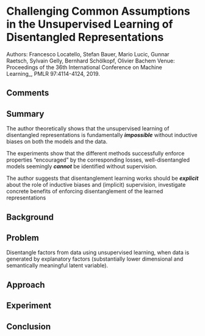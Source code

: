 # Challenging Common Assumptions in the Unsupervised Learning of Disentangled Representations
Authors: Francesco Locatello, Stefan Bauer, Mario Lucic, Gunnar Raetsch, Sylvain Gelly, Bernhard Schölkopf, Olivier Bachem
Venue: Proceedings of the 36th International Conference on Machine Learning_, PMLR 97:4114-4124, 2019.
## Comments

## Summary
The author theoretically shows that the unsupervised learning of disentangled representations is fundamentally ***impossible*** without inductive biases on both the models and the data.

The experiments show that the different methods successfully enforce properties “encouraged” by the corresponding losses, well-disentangled models seemingly ***cannot*** be identified without supervision.

The author suggests that disentanglement learning works should be ***explicit*** about the role of inductive biases and (implicit) supervision, investigate concrete benefits of enforcing disentanglement of the learned representations

## Background
## Problem
Disentangle factors from data using unsupervised learning, when data is generated by explanatory factors (substantially lower dimensional and semantically meaningful latent variable).
## Approach
## Experiment
## Conclusion 
